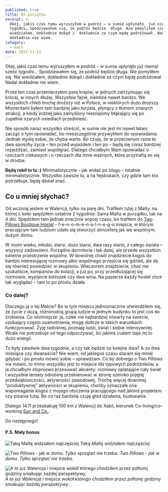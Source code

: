 ```yaml
---
published: true
title: Od początku
excerpt: >-
  Okej, jakiś czas temu wyruszyłem w podróż – w sumie upłynęło  już niemal sześć
  tygodni… Spodziewałem się, że podróż będzie  długa. Nie pomyliłem się. Nie
  wiedziałem, dokładnie dokąd i  dokładnie za czym będę podróżował. Nadal
  dokładnie nie wiem.
category:
  - main
date: 2017-11-11
---
```

Okej, jakiś czas temu wyruszyłem w podróż – w sumie upłynęło już niemal sześć tygodni… Spodziewałem się, że podróż będzie długa. Nie pomyliłem się. Nie wiedziałem, dokładnie dokąd i dokładnie za czym będę podróżował. Nadal dokładnie nie wiem.

Przez ten czas przemierzyłem parę krajów, w jednych zatrzymując się krócej, w innych dłużej. Wszystkie fajne, niektóre nawet bardzo. We wszystkich chleb trochę droższy niż w Polsce, w niektórych dużo droższy. Momentami byłem tam bardziej jako turysta, płynący z tłumem znanych atrakcji, a kiedy indziej jako zamyślony nieznajomy błąkający się po zupełnie szarych osiedlach przedmieść.

Nie sposób naraz wszystko streścić, w sumie nie jest mi nawet łatwo zacząć o tym opowiadać, bo nieszczególnie przywykłem do opowiadania. Jednak myślę sobie, że chyba warto. Bo czuję, że w przeciwnym razie te dwa sposoby życia – ten przed wyjazdem i ten po – będą się coraz bardziej rozjeżdżać, zamiast współgrać. Dlatego chciałbym Wam opowiadać o rzeczach ciekawych i o rzeczach dla mnie ważnych, które przytrafią mi się w drodze.

**Będę robił to tu :)** Minimalistycznie – jak widać po blogu – totalnie minimalistycznie. Wszystko zawsze tu, a na fejsbukach, czy gdzie tam kto potrzebuje, będę dawał znać.

## Co u mniej słychać?

Od wczoraj jestem w Walencji, tylko na parę dni. Trafiłem tutaj z Malty, na której z kolei spędziłem ostatnie 2 tygodnie. Sama Malta w porządku, tak na 4 dni. Spędziłem tam jednak znacznie więcej czasu, bo trafiłem do [Two Pillows Boutique Hostel](http://www.twopillowsmalta.com) – f-e-n-o-m-e-n-a-l-n-e-g-o miejsca, w którym pracującym tam ludziom udało się stworzyć atmosferę jak we wspólnym, dużym domu.

W moim wieku, młodsi, starsi, dużo starsi, dwa razy starsi, z całego świata – wszyscy zadowoleni. Porządne dormitoria i tak dalej, ale przede wszystkim świetne przestrzenie wspólne. W dowolnej chwili znajdziecie kogoś do bardzo interesującej rozmowy albo wspólnego przejścia się gdzieś, ale da się również posiedzieć w skupieniu. Wieczorem znajdziecie, choć nie szukaliście, kompanów do kolacji, a już po, przy przedłużającej się rozmowie, wypijecie kieliszek czy dwa wina. Na papierze każdy hostel chce tak wyglądać – tam to po prostu działa.

### Co dalej?

Dlaczego ja o tej Malcie? Bo w tym miejscu jednoznacznie utwierdziłem się, że życie z dużą, różnorodną grupą ludzie w jednym budynku to jest coś do zrobienia. Co istotniejsze: ja, człek nie najbardziej otwarty na świecie, szukający często osamotnienia, mogę dobrze w takich warunkach funkcjonować. Żyję radośniej, poznaję ludzi, świat i siebie intensywniej. Wcale nie potrzebuje od tego odpoczywać, bo jakimś cudem daje mi to dużo energii.

To były zaledwie dwa tygodnie, a czy tak będzie za kolejne dwa? A za dwa miesiące czy dwanaście? Nie wiem, od jakiegoś czasu staram się mniej gdybać i po prostu mówić sobie – sprawdzam. Co by dobrego o Two Pillows nie mówić, to mimo wszystko jest to miejsce dla typowych podróżników, a ja chciałbym stopniowo przesuwać akcenty: rozmowy oplatające cały świat i wszystkie tematy odrobinę przekierować w stronę szeroko pojętej przedsiębiorczości, aktywności zawodowej. Trochę więcej dowolnej “produktywnej” aktywności w skupieniu, choćby oznaczała ona wspomaganie kogoś z mojego otoczenia pracującego nad jakimś projektem czy pisanie tutaj. Bo co raz bardziej czuję głód działania, budowania. 

Dlatego 14.11 przeskakuję 100 km z Walencji do Xabii, kierunek Co-living/co-working [Sun and Co.](https://sun-and-co.com/).

Do następnego!





#### P.S. Mały bonus
![Taką Maltę widziałem najczęściej]({{site.baseurl}}/images/malta_as_i_see_it.jpg)
_Taką Maltę widziałem najczęściej_

![Two Pillows - jak w domu. Tylko sprzątać nie trzeba.]({{site.baseurl}}/images/two_pillows_common.jpg)
_Two Pillows - jak w domu. Tylko sprzątać nie trzeba._

![A to już Walencja i miejsce wokół którego chodziłem przez półtorej godziny smakując każdej perspektywy.]({{site.baseurl}}/images/valencia_impressed.jpg)
_A to już Walencja i miejsce wokół którego chodziłem przez półtorej godziny smakując każdej perspektywy._
